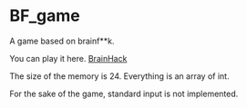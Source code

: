 # BF_game

A game based on brainf**k.

You can play it here.
[BrainHack](https://taku1101.github.io/BrainHack_WebGL/)

The size of the memory is 24. Everything is an array of int.

For the sake of the game, standard input is not implemented.

